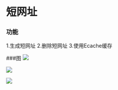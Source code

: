 # 短网址
### 功能
1.生成短网址
2.删除短网址
3.使用Ecache缓存

###图
![](https://raw.githubusercontent.com/Ljqiii/url_JiaqiLiang_20190918/master/pic/addurl.png)

![](https://raw.githubusercontent.com/Ljqiii/url_JiaqiLiang_20190918/master/pic/adminpage.png)

![](https://raw.githubusercontent.com/Ljqiii/url_JiaqiLiang_20190918/master/pic/redirect.png)


